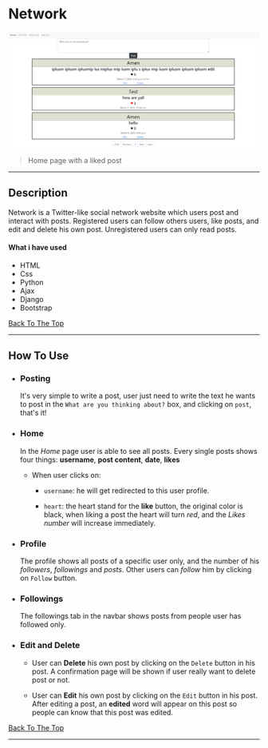 # Network

![Project Image](Images/Home.png)

> Home page with a liked post

---

## Description

 Network is a Twitter-like social network website which users post and interact with posts. Registered users can follow others users, like posts, and edit and delete his own post. Unregistered users can only read posts.

#### What i have used

- HTML
- Css
- Python
- Ajax
- Django
- Bootstrap

[Back To The Top](#network)

---

## How To Use

- ### Posting
  It's very simple to write a post, user just need to write the text he wants to post in the `What are you thinking about?` box, and clicking on `post`, that's it!

- ### Home

  In the *Home* page user is able to see all posts. Every single posts shows four things: **username**, **post content**, **date**, **likes**

  - When user clicks on:

    - `username`: he will get redirected to this user profile.

    - `heart`: the heart stand for the **like** button, the original color is black, when liking a post the heart will turn *red*, and the *Likes number* will increase immediately.

- ### Profile
  The profile shows all posts of a specific user only, and the number of his *followers*, *followings* and *posts*. Other users can *follow* him by clicking on `Follow` button.

- ### Followings
  The followings tab in the navbar shows posts from people user has followed only.

- ### Edit and Delete
    - User can **Delete** his own post by clicking on the `Delete` button in his post. A confirmation page will be shown if user really want to delete post or not.

    - User can **Edit** his own post by clicking on the `Edit` button in his post. After editing a post, an **edited** word will appear on this post so people can know that this post was edited.

[Back To The Top](#network)

---

